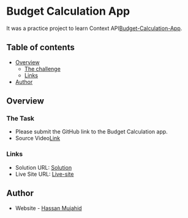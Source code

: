# Budget Calculation App

It was a practice project to learn Context API[Budget-Calculation-App](https://www.youtube.com/watch?v=XuFDcZABiDQ&t=130s).

## Table of contents

- [Overview](#overview)
  - [The challenge](#the-challenge)
  - [Links](#links)
- [Author](#author)

## Overview

### The Task

- Please submit the GitHub link to the Budget Calculation app.
- Source Video[Link](https://www.youtube.com/watch?v=XuFDcZABiDQ&t=130s)

### Links

- Solution URL: [Solution](https://github.com/Netixsol-Innovator-Internship/Hassan-Mujahid/tree/main/Week4/Day-4/expense-tracker)
- Live Site URL: [Live-site](https://expense-tracker-solution-by-hassan.netlify.app/)

## Author

- Website - [Hassan Mujahid](https://expense-tracker-solution-by-hassan.netlify.app/)
